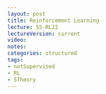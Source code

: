 ```yaml
---
layout: post
title: Reinforcement Learning
lecture: S5-RL22 
lectureVersion: current
video: 
notes: 
categories: structured
tags:
- notSupervised
- RL
- 5Theory
---
```

